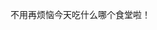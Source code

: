不用再烦恼今天吃什么哪个食堂啦！

<script setup>
import DrawTool from '../components/DrawTool.vue'
</script>

<DrawTool :items="['紫荆园', '桃李园', '丁香园', '听涛园', '清芬园', '玉树园', '澜园']"/>
